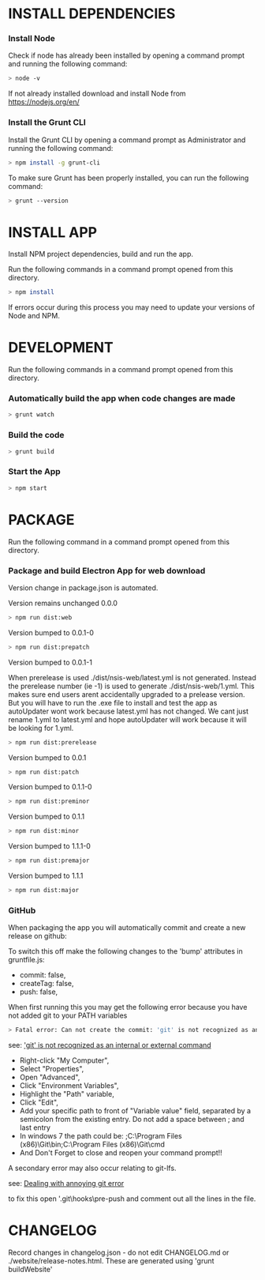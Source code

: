 # INSTALL DEPENDENCIES

### Install Node
Check if node has already been installed by opening a command prompt and running the following command: 
```sh
> node -v
```
If not already installed download and install Node from https://nodejs.org/en/

### Install the Grunt CLI
Install the Grunt CLI by opening a command prompt as Administrator and running the following command: 
```sh
> npm install -g grunt-cli
```

To make sure Grunt has been properly installed, you can run the following command:
```sh
> grunt --version
```

# INSTALL APP 

Install NPM project dependencies, build and run the app.

Run the following commands in a command prompt opened from this directory. 

```sh
> npm install
```

If errors occur during this process you may need to update your versions of Node and NPM.

# DEVELOPMENT

Run the following commands in a command prompt opened from this directory. 

### Automatically build the app when code changes are made  
```sh
> grunt watch
```

### Build the code 
```sh
> grunt build
```

### Start the App 
```sh
> npm start
```

# PACKAGE

Run the following command in a command prompt opened from this directory. 

### Package and build Electron App for web download

Version change in package.json is automated.

Version remains unchanged 0.0.0
```sh
> npm run dist:web
```

Version bumped to 0.0.1-0
```sh
> npm run dist:prepatch
```

Version bumped to 0.0.1-1

When prerelease is used ./dist/nsis-web/latest.yml is not generated.
Instead the prerelease number (ie -1) is used to generate  ./dist/nsis-web/1.yml.
This makes sure end users arent accidentally upgraded to a prelease version.
But you will have to run the .exe file to install and test the app as autoUpdater wont work because latest.yml has not changed.
We cant just rename 1.yml to latest.yml and hope autoUpdater will work because it will be looking for 1.yml.

```sh
> npm run dist:prerelease
```

Version bumped to 0.0.1
```sh
> npm run dist:patch
```

Version bumped to 0.1.1-0
```sh
> npm run dist:preminor
```

Version bumped to 0.1.1
```sh
> npm run dist:minor
```

Version bumped to 1.1.1-0
```sh
> npm run dist:premajor
```

Version bumped to 1.1.1
```sh
> npm run dist:major
```

### GitHub

When packaging the app you will automatically commit and create a new release on github: 

To switch this off make the following changes to the 'bump' attributes in gruntfile.js:

* commit: false,
* createTag: false,
* push: false,

When first running this you may get the following error because you have not added git to your PATH variables

```sh
> Fatal error: Can not create the commit: 'git' is not recognized as an internal or external command, operable program or batch file
```

see: ['git' is not recognized as an internal or external command](https://stackoverflow.com/questions/4492979/git-is-not-recognized-as-an-internal-or-external-command)

* Right-click "My Computer",
* Select "Properties",
* Open "Advanced",
* Click "Environment Variables",
* Highlight the "Path" variable,
* Click "Edit",
* Add your specific path to front of "Variable value" field, separated by a semicolon from the existing entry. Do not add a space between ; and last entry
* In windows 7 the path could be: ;C:\Program Files (x86)\Git\bin;C:\Program Files (x86)\Git\cmd
* And Don't Forget to close and reopen your command prompt!! 

A secondary error may also occur relating to git-lfs.

see: [Dealing with annoying git error](https://stackoverflow.com/questions/36848741/dealing-with-annoying-git-error)

to fix this open '.git\hooks\pre-push and comment out all the lines in the file.

# CHANGELOG

Record changes in changelog.json - do not edit CHANGELOG.md or ./website/release-notes.html. These are generated using 'grunt buildWebsite'